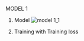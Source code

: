 MODEL 1
1. Model
![model 1_1](https://user-images.githubusercontent.com/66164561/83487221-99061480-a4e5-11ea-97f8-297197ee6831.PNG)

2. Training with Training loss
